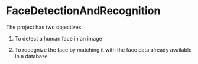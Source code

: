 # FaceDetectionAndRecognition
The project has two objectives:

1.	To detect a human face in an image

2.	To recognize the face by matching it with the face data already available in a database

